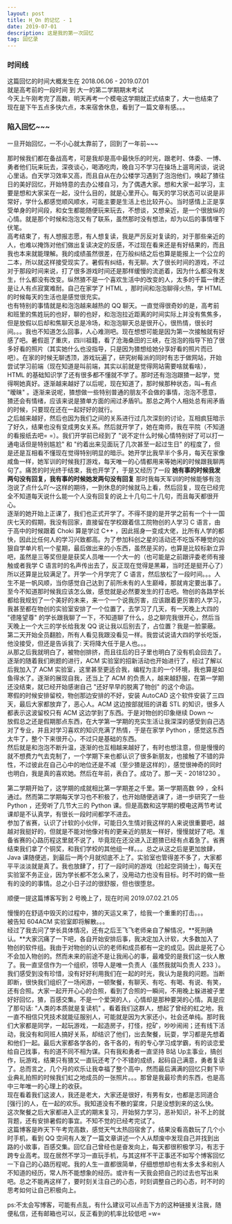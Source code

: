 ```yaml
---
layout: post
title: H_On 的记忆 - 1
date: 2019-07-01
description: 这是我的第一次回忆
tag: 回忆录
---
```


### 时间线
这篇回忆的时间大概发生在 2018.06.06 - 2019.07.01
<br>
就是高考前的一段时间 到 大一的第二学期期末考试
<br>
今天上午刚考完了高数，明天再考一个模电这学期就正式结束了，大一也结束了
<br>
现在是下午五点多快六点，本来宿舍休息，看到了一篇文章有感。。。

### 陷入回忆~~~
一旦开始回忆，一不小心就太靠前了，回到了一年前~~~

那时候我们都在备战高考，可是我却是高中最快乐的时光，跟老时、体委、一博、勇者他们玩来玩去，深夜谈心，喝酒吃肉，晚自习不学习在操场上遛弯闲谈，说说心里话。白天学习效率又高，而且自从在办公楼学习遇到了泡泡他们，唤起了猹往日的美好回忆，开始特意的去办公楼自习，为了偶遇大家。想和大家一起学习，主要是想和大家呆在一起，没什么目的，就是心里开心。每天的学习状态可以说是非常好，学什么都感觉顺风顺水，可能主要是生活上也比较开心。当时感情上正是享受单身的时间段，和女生都能随便玩来玩去，不想谈，又想亲近，是一个很放纵的心情。就是那个时候和泡泡又有了联系，虽然那时没有想法，却为以后的事情埋下伏笔。
<br>
高考结束了，有人想报志愿，有人想复读，我是严厉反对复读的，对于那些亲近的人，也难以掩饰对他们做出复读决定的反感，不过现在看来还是有好结果的，而且我也本来就能理解。我的成绩虽然很差，在万般纠结之后也算是能报上一个公立的二本，所以就这样接受现实了。暑假有纠结，有无聊。大了很长时间的游戏，不过对于那段时间来说，打了很多游戏时间还是那样缓慢的流逝着，因为什么都没有发生，什么都没有改变。纵然猹不是一个喜欢生活中的改变的人，太多的千篇一律还是让人有点寂寞难耐。自己在家学了 HTML ，那时间和泡泡聊得火热，学 HTML 的时候每天的生活也是感觉很充实。
<br>
也有特别的事情就是和泡泡越来越热的 QQ 聊天。一直觉得很奇妙的是，高考前和班里的焦姓玩的也好，聊的也好，和泡泡拉近距离的时间实际上并没有焦焦多，但是放假以后却和焦聊天总是冷场，和泡泡聊天总是很开心，很热情，很长时间。。。我也不知道怎么回事，人心难测吧。现在想想可能是因为第一次接触就有好感了吧。暑假逛了重庆，四川祖籍，看了沧海桑田的三峡，在泡泡的指导下拍了很多好看的照片（其实她什么也没指导，只是因为猹想给她分享好看的照片而已吧）。在家的时候无聊透顶，游戏玩遍了，研究树莓派的同时有志于做网站，开始尝试学习前端（现在知道是叫前端，其实以前就是觉得网站需要啥就看啥），HTML 的基础知识学了还有很多都不懂就不学了。那时还有泡泡跟猹一起学，觉得啊她真好。逐渐越来越好了以后呢，现在知道了，那时候那种状态，叫~有点 "暧昧" 。逐渐来说呢，猹想做一些特别普通的朋友不会做的事情，泡泡不愿意，猹还会有情绪，应该来说是猹单方面的闹过矛盾叭。那总之两个人相处总有闹矛盾的时候，只要现在还在一起好好的就行。
<br>
之后越来越好，然后也因为我们之间的关系进行过几次深刻的讨论，互相疯狂暗示了好久，结果也没有变成男女关系。然后就开学了，她在南师，我在平院（不知道的看报纸去吧= =）。我们开学前已经到了 "说不定什么时候心情特别好了可以打一通电话但是特别尴尬" 和 "约着出来见面玩了几次甚至一起过生日" 的程度了，但是还是互相看不懂现在觉得特别明显的暗示。她开学比我早半个多月，每天在家像咸鱼一样，她军训的时候我打游戏，每天唯一的心情都用来等她闲的时候跟我聊两句了。痛苦的时光终于结束，我也开学了，于是又经历了一段 **她有事的时候我发两句没有回复，我有事的时候她发两句没有回复** 那时我每天军训的时候能够有泡泡说了点什么吖～这样的期待，一到休息的时候就马上看，然后回复，现在已经完全不知道每天说什么能一个人没有回复的说上十几句二十几句，而且每天都很开心。
<br>
逐渐的她开始上正课了，我们也正式开学了。不得不提的是开学之前有一个十一国庆七天的假期，我没有回家，直接留在学校跟着信工院物创的人学习 C 语言，由于高中的时候跟着 Choki 算是学过 C++ ，因此摇身一变成大佬，比所有人学的都快，因此比任何人的学习兴致都高。为了参加科创之星的活动还不吃饭不睡觉的凶狠自学单片机一个星期，最后做出来的小东西，虽然是买的，也算是比较标新立异吧，虽然是三等奖但是是获奖人员唯一一个大一的（也可能是之前跟评委老师有接触或者我学 C 语言时的名声传出去了，反正现在觉得是黑幕，当时还是挺开心了）所以还算是比较满足了。开学一个月学完了 C 语言，然后放松了一段时间。。。人生不是一帆风顺，当你感觉自己达到了前所未有的人生巅峰，那就肯定要出事了。至今不知道那时候我应该怎么做，感觉就是必然要发生的打击吧。物创的各路学长都给我规划了一个美好的未来，来一个一个说我厉害，应该跟着更厉害的人学习，我甚至都在物创的实验室安排了一个位置了，去学习了几天，有一天晚上大四的 "德隆望尊" 的学长跟我聊了一下，不知道聊了什么，总之聊完我很开心，然后当天晚上一个大三的学长给我发 QQ 说让我以后别去了，占位置？我是一脸蒙蔽。第二天开始全员翻脸，所有人看见我跟没看见一样。我尝试说请大四的学长吃饭，他没接受，但还是告诉我了: 天将降大任于是人也。。。
<br>
从那之后我就明白了，被物创排挤，而且往后的日子里也明白了没有机会回去了。逐渐的随着我们刷题的进行，ACM 实验室的招新活动也开始进行了，经过了解以后我加入了 ACM 实验室，这里甚至更适合我，编程为主的一个环境，我也算是如鱼得水了。逐渐的展现自我，还当上了 ACM 的负责人，越来越舒服，在第一学期还没结束，就已经开始感谢自己 "还好早早的脱离了物创" 的这个命运。
<br>
寒假的时候安排留校，物创那边安排的不好，安装 AutoCAD 这个软件安装了三四天，最后大家都放弃了，恶心人。ACM 这边按部就班的讲着 STL 的知识，很多人都表示这波留校只有 ACM 这边学到了东西。于是对物创的印象继续 Down ～
<br>
放假总之还是假期那点东西，在大学第一学期的充实生活让我深深的感受到自己选对了专业，并且对学习喜欢的知识充满了热情，于是在家学 Python ，感觉这东西太牛了，整个下来很开心，不过只是基础的东西。
<br>
然后就是和泡泡不断升温，逐渐的也互相越来越好了，有时也想注意，但是慢慢的就不想费力气去克制了，一个学期下来也都认识了很多新朋友，也接触了不错的异性，不过彼此在自己心中的地位还是不减（至少猹是这样的），感觉很神奇的同时也明白，我是真的喜欢她。然后在年前，表白了。成功了。那一天 - 20181230 。

第二学期开始了，这学期的成就相比第一学期差之千里。第一学期高数 99 ，全科通过。然而第二学期每天学习也不积极了，也开始随便逃课了，进一步研究了一些 Python ，还旁听了几节大三的 Python 课。但是高数和这学期的模电这两节考试课却是不认真学，有很长一段时间都学不进去。
<br>
参加了省赛，认识了计软的小伙伴，可能日久生情对我这样的人来说很重要吧，越越对我挺好的，但就是不能对他像对有的更亲近的朋友一样好，慢慢就好了吧。准备省赛的心路历程这里就不说了，毕竟现在还没进入正题猹已经有点着急了。省赛结束我们拿了个铜奖，和我们学校的其他组一样。。。总之从这之后是更加放肆，Java 课随便逃，到最后一两个月就彻底不上了。实验室也管得差不多了，大家都平平淡淡就是真了。我也放肆了，打了一段时间的游戏（捡起空洞骑士），每天在实验室不务正业，因为学长都不怎么来了，没用动力也没有目标。时不时的做一些有的没的的事情。总之小日子过的很舒服，但也很堕怠。

顺便一提这篇博客写到 2 号晚上了，现在时间 2019.07.02.21.05

慢慢的在舒适中毁灭的过程中，猹的天运又来了，给我一个重重的打击。。。<br>
被告知 604ACM 实验室即将解散。。。<br>
经过了我去问了学长具体情况，还有之后王飞飞老师亲自了解情况，**死刑确认。**大家沉痛了一下吧，各自开始安排后事，我决定加入计软，大多数加入了物创的软件组。我由于对物创的认识的老师和成员都有一定的成见。因此是死了心不会加入物创的。然而未来的前途不是让我闹心的事，最难受的是我们这一伙人散了。我一直坚信作为一个组织，领导人是唯一负责人（虽然我就叫负责人 233 ）。我们感受到没有珍惜，没有好好利用我们在一起的时光，我认为是我的问题。当断即断，很快我们组织了一场闲游，一顿聚餐，有聊天、有吃、有喝、有说、有笑，还有合照。大家一起开开心心的合照，看到了合照的一瞬间，不用晚上躲进被子里好好回忆，猹，百感交集。不是一个爱哭的人，心情却是那种要哭的心情。真是应了那句话: "人类的本质就是复读机" 。看着我们这群人，想起了曾经的虹之地，我一直不相信只凭技术就能征服别人，可能就是因为大家还小，社会还单纯。那时我们大家都是同学，一起玩游戏，一起造房子，打怪，挖矿，吵吵闹闹；还有线下活动，我没有和同班人搞好关系，却结识了他们，出去聚餐，玩耍，学习都是先想着和他们一起。最后大家都各学各的，各干各的，有的专心学习成学霸，有的谈恋爱给自己找事，有的道不同不相为谋。只有我和勇者一直坚持 B站 Up主事业，搞创作，玩游戏，结果只有猹又一直玩还考了个不错的成绩，起码自己满意，勇者复读了。总而言之，几个月的欢乐让我幸福了整个高中，然而最后满满的回忆只剩下毕业典礼拍照的时候我们虹之地成员的一张照片。。。那曾是我最珍贵的东西，也是高中三年唯一的心理上的收获。
<br>
现在看着我们这波人，我还是老大，大家还是很好，有男有女，也都是志同道合[强行]的人，在一起的欢乐。我知道没有不散的宴席，只是没想到来的这么快。<br>
这次聚餐之后大家都进入正式的期末复习，开始努力学习，恶补知识，补不上的就背题，还有安排暑假的事宜。不知不觉的已经考完试了。<br>
这篇博客是昨天下午考完高数，感觉天气太热回宿舍了，结果没看高数玩了几个小时手机，看到 QQ 空间有人发了一篇文章讲述一个人从颓废中发现自己并找到出路的小故事，百感交集。回忆自己曾经也是奋发向上，每天都很积极学习，有志于跨专业高考。现在居然不学习一直玩手机，与其这样不干正事还不如写个博客回忆一下自己的心路历程呢。我的人生一直都很简单，仔细想想却也有太多太多和别人不知道的经历，常人所不能想象的经历。或许有一天我会把自己的过去也写出来吧。总之不能再这样了，要时刻关注自己的心态，时刻调整自己的心态，时不时的思考如何让自己积极向上。

ps:不太会写博客，可能有点乱，有什么建议可以点击下方的这种链接关注我，随便私信，还有邮箱也可以，反正看到的机率比较低吧 =w=
